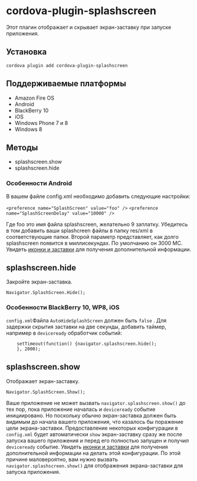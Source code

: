 <!---
    Licensed to the Apache Software Foundation (ASF) under one
    or more contributor license agreements.  See the NOTICE file
    distributed with this work for additional information
    regarding copyright ownership.  The ASF licenses this file
    to you under the Apache License, Version 2.0 (the
    "License"); you may not use this file except in compliance
    with the License.  You may obtain a copy of the License at

      http://www.apache.org/licenses/LICENSE-2.0

    Unless required by applicable law or agreed to in writing,
    software distributed under the License is distributed on an
    "AS IS" BASIS, WITHOUT WARRANTIES OR CONDITIONS OF ANY
    KIND, either express or implied.  See the License for the
    specific language governing permissions and limitations
    under the License.
-->

# cordova-plugin-splashscreen

Этот плагин отображает и скрывает экран-заставку при запуске приложения.

## Установка

    cordova plugin add cordova-plugin-splashscreen

## Поддерживаемые платформы

* Amazon Fire OS
* Android
* BlackBerry 10
* iOS
* Windows Phone 7 и 8
* Windows 8

## Методы

* splashscreen.show
* splashscreen.hide

### Особенности Android

В вашем файле config.xml необходимо добавить следующие настройки:

`<preference name="SplashScreen" value="foo" />` `<preference name="SplashScreenDelay" value="10000" />`

Где foo это имя файла splashscreen, желательно 9 заплатку. Убедитесь в том добавить ваши splashcreen файлы в папку
res/xml в соответствующие папки. Второй параметр представляет, как долго splashscreen появится в миллисекундах. По
умолчанию он 3000 МС. Увидеть [иконки и заставки][1] для получения дополнительной информации.

[1]: http://cordova.apache.org/docs/en/edge/config_ref_images.md.html

## splashscreen.hide

Закройте экран-заставка.

    Navigator.SplashScreen.Hide();

### Особенности BlackBerry 10, WP8, iOS

`config.xml`Файла `AutoHideSplashScreen` должен быть `false` . Для задержки скрытия заставки на две секунды, добавить
таймер, например в `deviceready` обработчик событий:

        setTimeout(function() {navigator.splashscreen.hide();
        }, 2000);

## splashscreen.show

Отображает экран-заставку.

    Navigator.SplashScreen.Show();

Ваше приложение не может вызвать `navigator.splashscreen.show()` до тех пор, пока приложение началась и `deviceready`
событие инициировано. Но поскольку обычно экран-заставка должен быть видимым до начала вашего приложения, что казалось
бы поражение цели экрана-заставки. Предоставление некоторых конфигурации в `config.xml` будет автоматически `show`
экран-заставку сразу же после запуска вашего приложения и перед его полностью запущен и получил `deviceready` событие.
Увидеть [иконки и заставки][1] для получения дополнительной информации на делать этой конфигурации. По этой причине
маловероятно, вам нужно вызвать `navigator.splashscreen.show()` для отображения экрана-заставки для запуска приложения.
